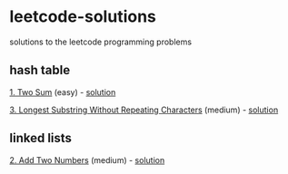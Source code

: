 # leetcode-solutions
solutions to the leetcode programming problems

## hash table

[1. Two Sum](https://leetcode.com/problems/two-sum/) (easy) - [solution](solutions/1_two_sum/)

[3. Longest Substring Without Repeating Characters](https://leetcode.com/problems/longest-substring-without-repeating-characters/) (medium) - [solution](solutions/3_longest_substring/)

## linked lists

[2. Add Two Numbers](https://leetcode.com/problems/add-two-numbers/) (medium) - [solution](solutions/2_add_two_numbers/)
